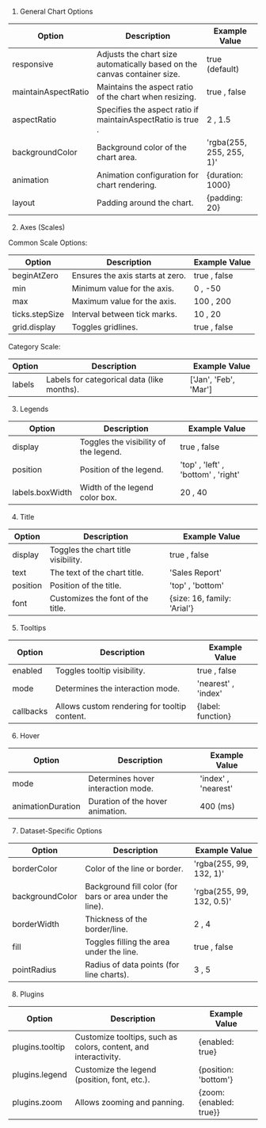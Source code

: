 1. General Chart Options

| Option              | Description                                                              | Example Value            |
| ------------------- | ------------------------------------------------------------------------ | ------------------------ |
| responsive          | Adjusts the chart size automatically based on the canvas container size. | true (default)           |
| maintainAspectRatio | Maintains the aspect ratio of the chart when resizing.                   | true , false             |
| aspectRatio         | Specifies the aspect ratio if maintainAspectRatio is true .              | 2 , 1.5                  |
| backgroundColor     | Background color of the chart area.                                      | 'rgba(255, 255, 255, 1)' |
| animation           | Animation configuration for chart rendering.                             | {duration: 1000}         |
| layout              | Padding around the chart.                                                | {padding: 20}            |

2. Axes (Scales)

Common Scale Options:

| Option         | Description                      | Example Value |
| -------------- | -------------------------------- | ------------- |
| beginAtZero    | Ensures the axis starts at zero. | true , false  |
| min            | Minimum value for the axis.      | 0 , -50       |
| max            | Maximum value for the axis.      | 100 , 200     |
| ticks.stepSize | Interval between tick marks.     | 10 , 20       |
| grid.display   | Toggles gridlines.               | true , false  |

Category Scale:

| Option | Description                                | Example Value         |
| ------ | ------------------------------------------ | --------------------- |
| labels | Labels for categorical data (like months). | ['Jan', 'Feb', 'Mar'] |

3. Legends

| Option          | Description                           | Example Value                       |
| --------------- | ------------------------------------- | ----------------------------------- |
| display         | Toggles the visibility of the legend. | true , false                        |
| position        | Position of the legend.               | 'top' , 'left' , 'bottom' , 'right' |
| labels.boxWidth | Width of the legend color box.        | 20 , 40                             |

4. Title

| Option   | Description                         | Example Value               |
| -------- | ----------------------------------- | --------------------------- |
| display  | Toggles the chart title visibility. | true , false                |
| text     | The text of the chart title.        | 'Sales Report'              |
| position | Position of the title.              | 'top' , 'bottom'            |
| font     | Customizes the font of the title.   | {size: 16, family: 'Arial'} |

5. Tooltips

| Option    | Description                                  | Example Value       |
| --------- | -------------------------------------------- | ------------------- |
| enabled   | Toggles tooltip visibility.                  | true , false        |
| mode      | Determines the interaction mode.             | 'nearest' , 'index' |
| callbacks | Allows custom rendering for tooltip content. | {label: function}   |

6. Hover

| Option            | Description                        | Example Value       |
| ----------------- | ---------------------------------- | ------------------- |
| mode              | Determines hover interaction mode. | 'index' , 'nearest' |
| animationDuration | Duration of the hover animation.   | 400 (ms)            |

7. Dataset-Specific Options

| Option          | Description                                              | Example Value             |
| --------------- | -------------------------------------------------------- | ------------------------- |
| borderColor     | Color of the line or border.                             | 'rgba(255, 99, 132, 1)'   |
| backgroundColor | Background fill color (for bars or area under the line). | 'rgba(255, 99, 132, 0.5)' |
| borderWidth     | Thickness of the border/line.                            | 2 , 4                     |
| fill            | Toggles filling the area under the line.                 | true , false              |
| pointRadius     | Radius of data points (for line charts).                 | 3 , 5                     |

8. Plugins

| Option          | Description                                                     | Example Value           |
| --------------- | --------------------------------------------------------------- | ----------------------- |
| plugins.tooltip | Customize tooltips, such as colors, content, and interactivity. | {enabled: true}         |
| plugins.legend  | Customize the legend (position, font, etc.).                    | {position: 'bottom'}    |
| plugins.zoom    | Allows zooming and panning.                                     | {zoom: {enabled: true}} |
